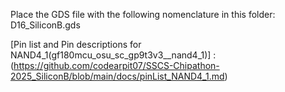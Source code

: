 Place the GDS file with the following nomenclature in this folder: D16_SiliconB.gds

[Pin list and Pin descriptions for NAND4_1(gf180mcu_osu_sc_gp9t3v3__nand4_1)] : (https://github.com/codearpit07/SSCS-Chipathon-2025_SiliconB/blob/main/docs/pinList_NAND4_1.md)
